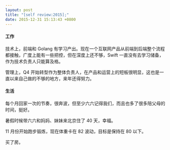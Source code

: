 ```yaml
---
layout: post
title: "[self review:2015];"
date: 2015-12-31 15:13:43 +0800
---
```


#### 工作

技术上，前端和 Golang 有学习产出。现在一个互联网产品从前端到后端整个流程都接触，广度上能有一些把控，但在深度上还不够，Swift 一直没有去学习储备，作为技术负责人只能算及格。

管理上，Q4 开始转型作为整体负责人，在产品和运营上的短板很明显，这也是一直以来自己做的不够的地方，来年还得努力。

#### 生活

每个月回家一次的节奏，很奔波，但至少六六记得我们，而且也多了很多陪父母的时间，挺好。

暑假时候带六六和妈妈、妹妹来北京住了 40 天，幸福。

11 月份开始跑步锻炼，现在体重卡在 82 波动，目标是保持在 80 以下。

买了房。
